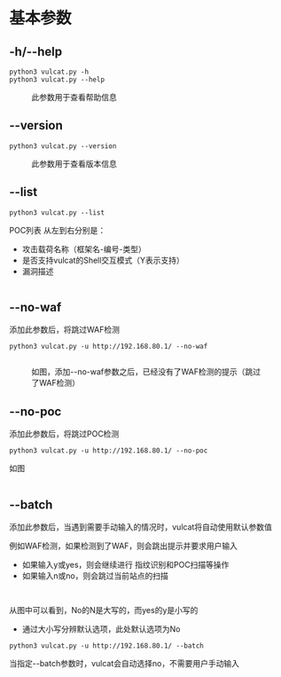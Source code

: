 # 基本参数

## -h/--help

```
python3 vulcat.py -h
python3 vulcat.py --help
```

<figure>此参数用于查看帮助信息<img src="https://cdn.staticaly.com/gh/clincat/blog-imgs@main/hub/static/imgs/usage/help.png" alt=""><figcaption></figcaption></figure>

## --version

```
python3 vulcat.py --version
```

<figure>此参数用于查看版本信息<img src="https://cdn.staticaly.com/gh/clincat/blog-imgs@main/hub/static/imgs/usage/version.png" alt=""><figcaption></figcaption></figure>

## --list

```
python3 vulcat.py --list
```

POC列表 从左到右分别是：

* 攻击载荷名称（框架名-编号-类型）
* 是否支持vulcat的Shell交互模式（Y表示支持）
* 漏洞描述

<figure><img src="https://cdn.staticaly.com/gh/clincat/blog-imgs@main/hub/static/imgs/usage-base/list.png" alt=""><figcaption></figcaption></figure>

## --no-waf

添加此参数后，将跳过WAF检测

```
python3 vulcat.py -u http://192.168.80.1/ --no-waf
```

<figure><img src="https://cdn.staticaly.com/gh/clincat/blog-imgs@main/hub/static/imgs/usage/nowaf_01.png" alt=""><figcaption></figcaption></figure>

<figure>如图，添加--no-waf参数之后，已经没有了WAF检测的提示（跳过了WAF检测）<img src="https://cdn.staticaly.com/gh/clincat/blog-imgs@main/hub/static/imgs/usage/nowaf_02.png" alt=""><figcaption></figcaption></figure>

## --no-poc

添加此参数后，将跳过POC检测

```
python3 vulcat.py -u http://192.168.80.1/ --no-poc
```

如图

<figure><img src="https://cdn.staticaly.com/gh/clincat/blog-imgs@main/hub/static/imgs/usage/nopoc.png" alt=""><figcaption></figcaption></figure>

## --batch

添加此参数后，当遇到需要手动输入的情况时，vulcat将自动使用默认参数值

例如WAF检测，如果检测到了WAF，则会跳出提示并要求用户输入

* 如果输入y或yes，则会继续进行 指纹识别和POC扫描等操作
* 如果输入n或no，则会跳过当前站点的扫描

<figure><img src="https://cdn.staticaly.com/gh/clincat/blog-imgs@main/hub/static/imgs/usage/batch_01.png" alt=""><figcaption></figcaption></figure>

<figure><img src="https://cdn.staticaly.com/gh/clincat/blog-imgs@main/hub/static/imgs/usage/batch_02.png" alt=""><figcaption></figcaption></figure>

从图中可以看到，No的N是大写的，而yes的y是小写的
* 通过大小写分辨默认选项，此处默认选项为No

```
python3 vulcat.py -u http://192.168.80.1/ --batch
```

当指定--batch参数时，vulcat会自动选择no，不需要用户手动输入

<figure><img src="https://cdn.staticaly.com/gh/clincat/blog-imgs@main/hub/static/imgs/usage/batch_03.png" alt=""><figcaption></figcaption></figure>





